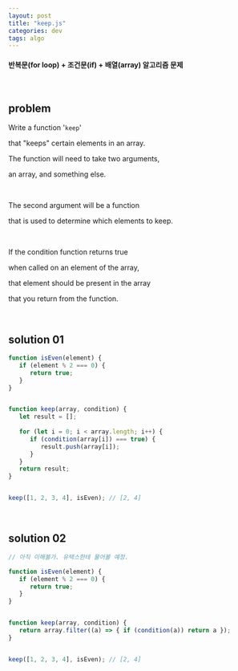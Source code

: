 ```yaml
---
layout: post
title: "keep.js"
categories: dev
tags: algo
---
```


#### 반복문(for loop) + 조건문(if) + 배열(array) 알고리즘 문제

<br>

## problem

Write a function '`keep`'

that "keeps" certain elements in an array.

The function will need to take two arguments,

an array, and something else.

<br>

The second argument will be a function

that is used to determine which elements to keep.

<br>

If the condition function returns true

when called on an element of the array,

that element should be present in the array

that you return from the function.

<br>

## solution 01

```javascript
function isEven(element) {
   if (element % 2 === 0) {
      return true;
   }
}


function keep(array, condition) {
   let result = [];
   
   for (let i = 0; i < array.length; i++) {
      if (condition(array[i]) === true) {
         result.push(array[i]);
      }
   }
   return result;
}


keep([1, 2, 3, 4], isEven);	// [2, 4]
```

<br>

## solution 02

```javascript
// 아직 이해불가. 유택스한테 물어볼 예정.

function isEven(element) {
   if (element % 2 === 0) {
      return true;
   }
}


function keep(array, condition) {
   return array.filter((a) => { if (condition(a)) return a });
}


keep([1, 2, 3, 4], isEven);	// [2, 4]
```



